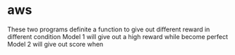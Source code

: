 # aws 
These two programs definite a function to give out different reward in different condition
Model 1 will give out a high reward while become perfect
Model 2 will give out score when